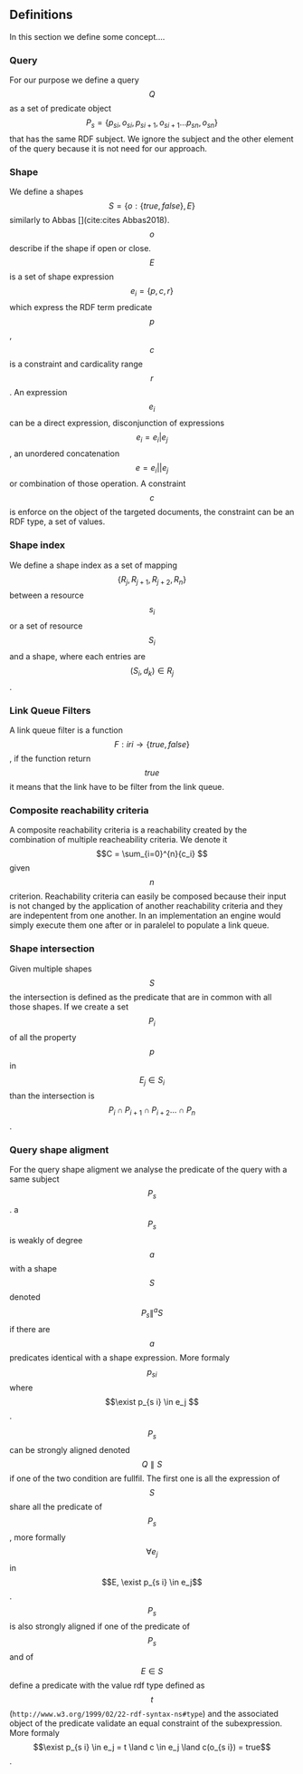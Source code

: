 ## Definitions
In this section we define some concept....

### Query
For our purpose we define a query $$Q$$ as a set of predicate object
$$P_s= \{p_{s i}, o_{s i}, p_{s i+1}, o_{s i+1} ... p_{s n}, o_{s n} \}$$ that has the same RDF subject.
We ignore the subject and the other element of the query because it is not need for our approach.

### Shape
We define a shapes $$S = \{o:\{true,false\}, E\}$$ similarly to Abbas [](cite:cites Abbas2018).
$$o$$ describe if the shape if open or close.
$$E$$ is a set of shape expression $$e_i = \{p, c, r\}$$ which express the RDF term predicate $$p$$, $$c$$ is a constraint and cardicality range $$r$$. 
An expression $$e_i$$ can be a  direct expression,
disconjunction of expressions $$e_i=e_i|e_j$$, an unordered concatenation  $$e=e_i||e_j$$ or combination of those operation.
A constraint $$c$$ is enforce on the object of the targeted documents, the constraint can be an RDF type, a set of values.

### Shape index
We define a shape index as a set of mapping $$\{R_j, R_{j+1}, R_{j+2}, R_{n} \}$$ between a resource $$s_i$$ or a set of resource $$S_i$$ and a shape, where each entries are $$(S_i, d_k) \in R_j $$.

### Link Queue Filters
A link queue filter is a function $$F:iri \rightarrow \{true, false\}$$, if the function return $$true$$ it means that the link have to be filter
from the link queue.

### Composite reachability criteria
A composite reachability criteria is a reachability created by the combination of multiple reacheability criteria.
We denote it $$C = \sum_{i=0}^{n}{c_i} $$ given $$n$$ criterion.
Reachability criteria can easily be composed because their input is not changed by the application of another reachability criteria 
and they are indepentent from one another. In an implementation an engine would simply execute them one after or in paralelel to populate
a link queue.

### Shape intersection
Given multiple shapes $$S$$ the intersection is defined as the predicate that are in common with all those shapes.
If we create a set $$P_i$$ of all the property $$p$$ in $$E_j \in S_i$$ than the intersection is 
$$P_i \cap P_{i+1} \cap P_{i+2}... \cap P_{n}$$.

### Query shape aligment
For the query shape aligment we analyse the predicate of the query with a same subject $$P_s$$.
a $$P_s$$ is weakly of degree $$a$$ with a shape $$S$$ denoted $$P_s \parallel^a S$$ 
if there are $$a$$ predicates identical with a shape expression.
More formaly  $$p_{s i}$$  where $$\exist p_{s i} \in e_j $$.


$$P_s$$ can be strongly aligned denoted $$Q \parallel S$$ if one of the two condition are fullfil.
The first one is all the expression of $$S$$ share all the predicate of $$P_s$$, more formally
$$\forall e_j$$ in $$E,  \exist p_{s i} \in e_j$$.
$$P_s$$ is also strongly aligned if one of the predicate of $$P_s$$ and of $$E \in S$$ define a predicate with the value rdf type defined as 
$$t$$ (`http://www.w3.org/1999/02/22-rdf-syntax-ns#type`) and the associated object of the predicate validate an equal constraint of the subexpression.
More formaly $$\exist p_{s i} \in e_j = t \land c \in e_j \land c(o_{s i}) = true$$.

